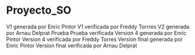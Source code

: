 # Proyecto_SO
V1 generada por Enric Pintor
V1 verificada por Freddy Torrres
V2 generada por Arnau Delprat
Prueba
Prueba verificada
Version 4 generada por Enric Pintor
Version 4 verificada por Freddy Torres
Version final generada por Enric Pintor
Version final verificada por Arnau Delprat
